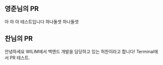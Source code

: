 ## 영준님의 PR
아 아 아
테스트입니다
하나둘셋 하나둘셋

## 찬님의 PR
안녕하세요 WILIM에서 백엔드 개발을 담당하고 있는 허찬이라고 합니다!
Terminal에서 PR 테스트.
